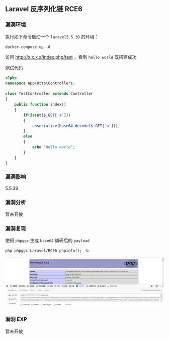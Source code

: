 ## Laravel 反序列化链 RCE6

### 漏洞环境

执行如下命令启动一个 `laravel5.5.39` 的环境：

```
docker-compose up -d
```

访问 http://x.x.x.x/index.php/test ，看到 `hello world` 既搭建成功

测试代码

```php
<?php
namespace App\Http\Controllers;

class TestController extends Controller
{
	public function index()
	{
		if(isset($_GET['a']))
		{
			unserialize(base64_decode($_GET['a']));
		}
		else
		{
			echo "hello world";
		}
	}
}
```

### 漏洞影响

5.5.39

### 漏洞分析

暂未开放

### 漏洞复现

使用 `phpggc` 生成 `base64` 编码后的 `payload`

```
php phpggc Laravel/RCE6 phpinfo(); -b
```

![image-20210913220824735](./image01.png)

### 漏洞 EXP

暂未开放



